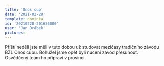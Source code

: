 ```yaml
---
title: 'Onos cup'
date: '2021-02-28'
template: novinka
id: '20210228-201656000'
user: 'Jan Drábek'
pictures:
---
```

Příští neděli jste měli v tuto dobou už studovat mezičasy tradičního závodu BZL Onos cupu. Bohužel  jsme opět byli nuceni závod přesunout. Osvědčený team ho připraví v prosinci.
